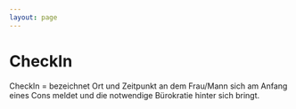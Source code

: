 ```yaml
---
layout: page
---
```


CheckIn
=======

CheckIn = bezeichnet Ort und Zeitpunkt an dem Frau/Mann sich am Anfang eines Cons meldet und die notwendige Bürokratie hinter sich bringt.